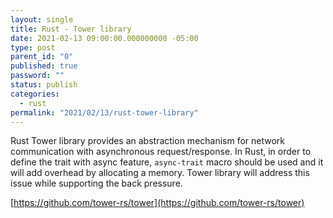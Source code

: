 ```yaml
---
layout: single
title: Rust - Tower library
date: 2021-02-13 09:00:00.000000000 -05:00
type: post
parent_id: "0"
published: true
password: ""
status: publish
categories:
  - rust
permalink: "2021/02/13/rust-tower-library"
---
```

Rust Tower library provides an abstraction mechanism for network communication with asynchronous request/response.
In Rust, in order to define the trait with async feature, `async-trait` macro should be used and it will add overhead by allocating a memory. Tower library will address this issue while supporting the back pressure.

[https://github.com/tower-rs/tower](https://github.com/tower-rs/tower)